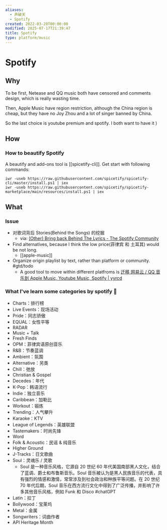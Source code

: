 ```yaml
---
aliases:
  - 声破天
  - Spotify
created: 2022-03-20T00:00:00
modified: 2025-07-17T21:39:47
title: Spotify
type: platform/music
---
```


# Spotify

## Why

To be first, Netease and QQ music both have censored and comments design, which is really wasting time.

Then, Apple Music have region restriction, although the China region is cheap, but they have no Joy Zhou and a lot of singer banned by China.

So the last choice is youtube premium and spotify. I both want to have it )

## How

### How to beautify Spotify

A beautify and add-ons tool is [[spicetify-cli]]. Get start with following commands:

```shell
iwr -useb https://raw.githubusercontent.com/spicetify/spicetify-cli/master/install.ps1 | iex
iwr -useb https://raw.githubusercontent.com/spicetify/spicetify-marketplace/main/resources/install.ps1 | iex
```

## What

### Issue

- 对歌词背后 Stories(Behind the Songs) 的挖掘
	- via: [(Other) Bring back Behind The Lyrics - The Spotify Community](https://community.spotify.com/t5/Closed-Ideas/Other-Bring-back-Behind-The-Lyrics/idi-p/5323478)
- Find alternatives, because I think the low price(菲律宾 和 土耳其) would be not long.
	- [[apple-music]]
- Organize origin playlist by text, rather than platform or community. #gtd/todo
	- A good tool to move within different platfroms is [迁移 网易云 / QQ 音乐到 Apple Music, Youtube Music, Spotify | yyrcd](https://yyrcd.com/n2s/)

### What I've learn some categories by spotify 🥰

- Charts：排行榜
- Live Events：现场活动
- Pride：同志骄傲
- EQUAL：女性平等
- RADAR
- Music + Talk
- Fresh Finds
- OPM：菲律宾语原创音乐
- R&B：节奏蓝调
- Ambient：氛围
- Alternative：另类
- Chill：弛放
- Christian & Gospel
- Decedes：年代
- K-Pop：韩语流行
- Indie：独立音乐
- Caribbean：加勒比
- Workout：锻炼
- Trending：人气攀升
- Karaoke：KTV
- League of Legends：英雄联盟
- Tastemakers：时尚先锋
- Word
- Folk & Acoustic：民谣 & 纯音乐
- Higher Ground
- J-Tracks：日文歌曲
- Soul：灵魂乐 / 灵歌
	- Soul 是一种音乐风格，它源自 20 世纪 60 年代美国南部黑人文化，结合了蓝调、爵士和布鲁斯音乐。Soul 音乐被认为是黑人民族音乐的代表，具有强烈的情感和激情，常常涉及到社会政治和种族平等问题。在 20 世纪 70 年代后期，Soul 音乐在西方流行文化中得到了广泛传播，并影响了许多其他音乐风格，例如 Funk 和 Disco #chatGPT
- Latin：拉丁
- Bollywood：宝莱坞
- Metal：金属
- Songwriters：词曲作者
- API Heritage Month
